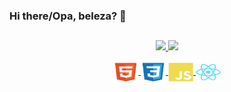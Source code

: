 ### Hi there/Opa, beleza? 👋
##

<div align="center">
  <a href="https://github.com/mateusdesu">
  <img height="180em" src="https://github-readme-stats.vercel.app/api?username=mateusdesu&show_icons=true&theme=dracula&include_all_commits=true&count_private=true"/>
  <img height="180em" src="https://github-readme-stats.vercel.app/api/top-langs/?username=mateusdesu&layout=compact&langs_count=7&theme=dracula"/>
</div>
<div style="display: inline_block" align="center"><br>
  <img align="center" alt="mateusdesu-HTML" height="30" width="40" src="https://raw.githubusercontent.com/devicons/devicon/master/icons/html5/html5-original.svg">
  <img align="center" alt="mateusdesu-CSS" height="30" width="40" src="https://raw.githubusercontent.com/devicons/devicon/master/icons/css3/css3-original.svg">
  <img align="center" alt="mateusdesu-Js" height="30" width="40" src="https://raw.githubusercontent.com/devicons/devicon/master/icons/javascript/javascript-plain.svg">
  <img align="center" alt="mateusdesu-React" height="30" width="40" src="https://raw.githubusercontent.com/devicons/devicon/master/icons/react/react-original.svg">
</div>
  
 ##
